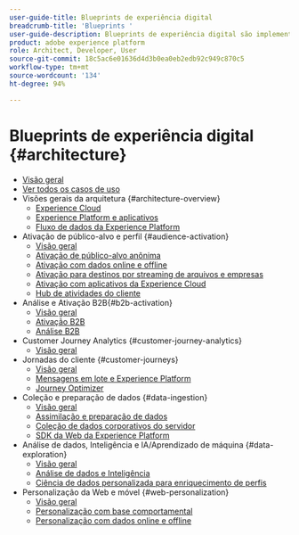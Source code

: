 ```yaml
---
user-guide-title: Blueprints de experiência digital
breadcrumb-title: 'Blueprints '
user-guide-description: Blueprints de experiência digital são implementações replicáveis para resolver problemas empresariais consagrados e contêm diagramas de arquitetura, considerações técnicas e links para documentações relevantes.
product: adobe experience platform
role: Architect, Developer, User
source-git-commit: 18c5ac6e01636d4d3b0ea0eb2edb92c949c870c5
workflow-type: tm+mt
source-wordcount: '134'
ht-degree: 94%

---
```


# Blueprints de experiência digital {#architecture}

+ [Visão geral](/help/blueprints/overview.md)
+ [Ver todos os casos de uso](/help/blueprints/use-cases.md)
+ Visões gerais da arquitetura {#architecture-overview}
   + [Experience Cloud](/help/blueprints/experience-platform/experience-cloud.md)
   + [Experience Platform e aplicativos](/help/blueprints/experience-platform/platform-applications.md)
   + [Fluxo de dados da Experience Platform](/help/blueprints/experience-platform/platform-data-flow.md)
+ Ativação de público-alvo e perfil {#audience-activation}
   + [Visão geral](/help/blueprints/audience-activation/overview.md)
   + [Ativação de público-alvo anônima](/help/blueprints/audience-activation/anonymous.md)
   + [Ativação com dados online e offline](/help/blueprints/audience-activation/online-offline.md)
   + [Ativação para destinos por streaming de arquivos e empresas](/help/blueprints/audience-activation/enterprise-destinations.md)
   + [Ativação com aplicativos da Experience Cloud](/help/blueprints/audience-activation/platform-and-applications.md)
   + [Hub de atividades do cliente](/help/blueprints/audience-activation/customer-activity.md)
+ Análise e Ativação B2B{#b2b-activation}
   + [Visão geral](/help/blueprints/b2b/overview.md)
   + [Ativação B2B](/help/blueprints/b2b/b2bactivation.md)
   + [Análise B2B](/help/blueprints/b2b/b2banalysis.md)
+ Customer Journey Analytics {#customer-journey-analytics}
   + [Visão geral](/help/blueprints/customer-journey-analytics/overview.md)
+ Jornadas do cliente {#customer-journeys}
   + [Visão geral](/help/blueprints/customer-journeys/overview.md)
   + [Mensagens em lote e Experience Platform](/help/blueprints/customer-journeys/batch-messaging.md)
   + [Journey Optimizer](/help/blueprints/customer-journeys/journey-optimizer.md)
+ Coleção e preparação de dados {#data-ingestion}
   + [Visão geral](/help/blueprints/data-ingestion/overview.md)
   + [Assimilação e preparação de dados](/help/blueprints/data-ingestion/ingestion.md)
   + [Coleção de dados corporativos do servidor](/help/blueprints/data-ingestion/server-side-collection.md)
   + [SDK da Web da Experience Platform](/help/blueprints/data-ingestion/websdk.md)
+ Análise de dados, Inteligência e IA/Aprendizado de máquina {#data-exploration}
   + [Visão geral](/help/blueprints/data-insights/overview.md)
   + [Análise de dados e Inteligência](/help/blueprints/data-insights/analysis.md)
   + [Ciência de dados personalizada para enriquecimento de perfis](/help/blueprints/data-insights/data-science.md)
+ Personalização da Web e móvel {#web-personalization}
   + [Visão geral](/help/blueprints/web-personalization/overview.md)
   + [Personalização com base comportamental](/help/blueprints/web-personalization/behavioral.md)
   + [Personalização com dados online e offline](/help/blueprints/web-personalization/online-offline.md)

